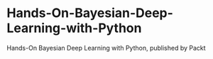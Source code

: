 # Hands-On-Bayesian-Deep-Learning-with-Python
Hands-On Bayesian Deep Learning with Python, published by Packt
